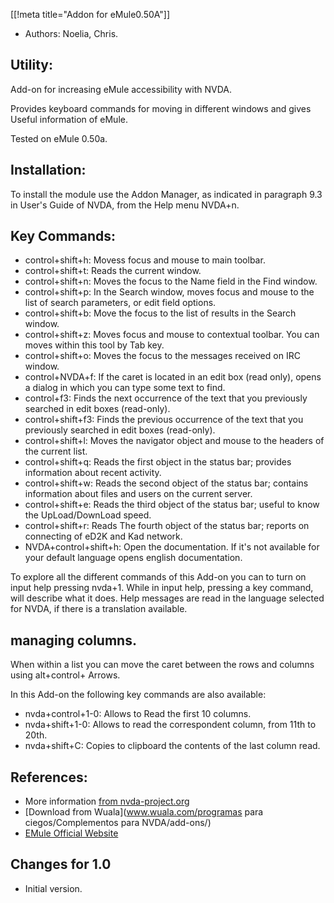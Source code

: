[[!meta title="Addon for eMule0.50A"]]

* Authors: Noelia, Chris.

## Utility: ##

Add-on for increasing eMule accessibility with NVDA.

Provides keyboard commands for moving in different windows and gives Useful information of eMule.

Tested on eMule 0.50a.

## Installation: ##

To install the module use the Addon Manager, as indicated in paragraph 9.3 in User's Guide of NVDA, from the Help menu NVDA+n.

## Key Commands: ##

*	control+shift+h: Movess focus and mouse to main toolbar.
*	control+shift+t: Reads the current window.
*	control+shift+n: Moves the focus to the Name field in the Find window.
*	control+shift+p: In the Search window, moves focus and mouse to the list of search parameters, or edit field options.
*	control+shift+b: Move the focus to the list of results in the Search window.
*	control+shift+z: Moves focus and mouse to contextual toolbar. You can moves within this tool by Tab key.
*	control+shift+o: Moves the focus to the messages received on IRC window.
*	control+NVDA+f: If the caret is located in an edit box (read only), opens a dialog in which you can type some text to find.
*	control+f3: Finds the next occurrence of the text that you previously searched in edit boxes (read-only).
*	control+shift+f3: Finds the previous occurrence of the text that you previously searched in edit boxes (read-only).
*	control+shift+l: Moves the navigator object and mouse to the headers of the current list.
*	control+shift+q: Reads the first object in the status bar; provides information about recent activity.
*	control+shift+w: Reads the second object of the status bar; contains information about files and users on the current server.
*	control+shift+e: Reads the third object of the status bar; useful to know the UpLoad/DownLoad speed.
*	control+shift+r: Reads The fourth object of the status bar; reports on connecting of eD2K and Kad network.
*	NVDA+control+shift+h: Open the documentation. If it's not available for your default language opens english documentation.

To explore all the different commands of this Add-on you can to turn on input help pressing nvda+1. While in input help, pressing a key command, will describe what it does. Help messages are read in the language selected for NVDA, if there is a translation available.

## managing columns. ##

When within a list you can move the caret between the rows and columns using alt+control+ Arrows.

In this Add-on the following key commands are also available:

*	nvda+control+1-0: Allows to Read the first 10 columns. 
*	nvda+shift+1-0: Allows to read the correspondent column, from 11th to 20th. 
*	nvda+shift+C: Copies to clipboard the contents of the last column read.

## References: ##

*	More information [from nvda-project.org](Http://community.nvda-project.org/ticket/1434)
*	[Download from Wuala](www.wuala.com/programas para ciegos/Complementos para NVDA/add-ons/)
*	[EMule Official Website](http://www.emule-project.net)

## Changes for 1.0 ##
* Initial version.